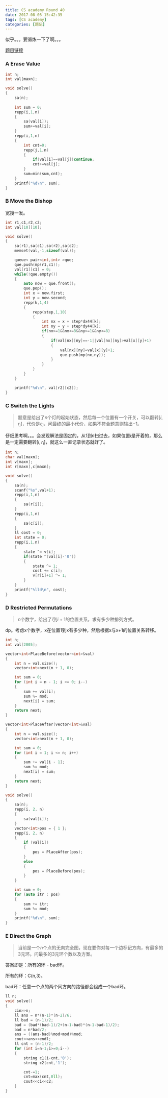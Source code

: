 ```yaml
---
title: CS academy Round 40
date: 2017-08-05 15:42:35
tags: [CS academy]
categories: [题记]
---
```


似乎。。。要锻炼一下了啊。。。

<!--more-->

[题目链接](https://csacademy.com/contest/round-40/summary/)

### A Erase Value

```c++
int n;
int val[maxn];

void solve()
{
	sa(n);
	
	int sum = 0;
	repp(i,1,n)
	{
		sa(val[i]);
		sum+=val[i];
	}
	repp(i,1,n)
	{
		int cnt=0;
		repp(j,1,n)
		{
			if(val[i]==val[j])continue;
			cnt+=val[j];
		}
		sum=min(sum,cnt);
	}
	printf("%d\n", sum);
}
```



### B Move the Bishop

宽搜一发。

```C++
int r1,c1,r2,c2;
int val[10][10];

void solve()
{
	sa(r1),sa(c1),sa(r2),sa(c2);
	memset(val,-1,sizeof(val));

	queue< pair<int,int> >que;
	que.push(mp(r1,c1));
	val[r1][c1] = 0;
	while(!que.empty())
	{
		auto now = que.front();
		que.pop();
		int x = now.first;
		int y = now.second;
		repp(k,1,4)
		{
			repp(step,1,10)
			{
				int nx = x + step*dx44[k];
				int ny = y + step*dy44[k];
				if(nx>=1&&nx<=8&&ny>=1&&ny<=8)
				{
					if(val[nx][ny]==-1||val[nx][ny]>val[x][y]+1)
					{
						val[nx][ny]=val[x][y]+1;
						que.push(mp(nx,ny));
					}
				}
			}
		}
	}

	printf("%d\n", val[r2][c2]);
}
```



### C Switch the Lights

> 题意是给出了$n$个灯的起始状态，然后每一个位置有一个开关，可以翻转$[i,r_i]$，代价是$c_i$，问最终的最小代价，如果不符合题意则输出$-1$。

仔细思考啊。。。会发现解法是固定的，从$1$到$n$扫过去，如果位置$i$是开着的，那么是一定需要翻转$[i,r_i]$，就这么一直记录状态就好了。

```C++
int n;
char val[maxn];
int v[maxn];
int r[maxn],c[maxn];

void solve()
{
	sa(n);
	scanf("%s",val+1);
	repp(i,1,n)
	{
		sa(r[i]);
	}
	repp(i,1,n)
	{
		sa(c[i]);
	}
	ll cost = 0;
	int state = 0;
	repp(i,1,n)
	{
		state ^= v[i];
		if(state ^(val[i]-'0'))
		{
			state ^= 1;
			cost += c[i];
			v[r[i]+1] ^= 1;
		}
	}
	printf("%lld\n", cost);
}
```



### D Restricted Permutations

> $n$个数字，给出了$i$到$i+1$的位置关系，求有多少种排列方式。

dp。考虑x个数字，x在位置1到x有多少种，然后根据x与x+1的位置关系转移。

```C++
int n;
int val[2005];

vector<int>PlaceBefore(vector<int>&val)
{
	int n = val.size();
	vector<int>next(n + 1, 0);

	int sum = 0;
	for (int i = n - 1; i >= 0; i--)
	{
		sum += val[i];
		sum %= mod;
		next[i] = sum;
	}
	return next;
}

vector<int>PlaceAfter(vector<int>&val)
{
	int n = val.size();
	vector<int>next(n + 1, 0);

	int sum = 0;
	for (int i = 1; i <= n; i++)
	{
		sum += val[i - 1];
		sum %= mod;
		next[i] = sum;
	}
	return next;
}

void solve()
{
	sa(n);
	repp(i, 2, n)
	{
		sa(val[i]);
	}
	vector<int>pos = { 1 };
	repp(i, 2, n)
	{
		if (val[i])
		{
			pos = PlaceAfter(pos);
		}
		else
		{
			pos = PlaceBefore(pos);
		}
	}

	int sum = 0;
	for (auto itr : pos)
	{
		sum += itr;
		sum %= mod;
	}
	printf("%d\n", sum);
}

```



### E Direct the Graph

> 当前是一个$n$个点的无向完全图，现在要你对每一个边标记方向，有最多的3元环。问最多的3元环个数以及方案。

答案即是：所有的环 - bad环。

所有的环：C(n,3)。

bad环：任意一个点的两个同方向的路径都会组成一个bad环。

```C++
ll n;
void solve()
{
	cin>>n;
	ll ans = n*(n-1)*(n-2)/6;
	ll bad = (n-1)/2;
	bad = (bad*(bad-1)/2+(n-1-bad)*(n-1-bad-1)/2);
	bad = n*bad/2;
	ans = ((ans-bad)%mod+mod)%mod;
	cout<<ans<<endl;
	ll cnt = (n-1)/2;
	for (int i=n-1;i>=0;i--)
	{
		string c1(i-cnt,'0');
		string c2(cnt,'1');

		cnt-=1;
		cnt=max(cnt,0ll);
		cout<<c1<<c2;
	}
}
```